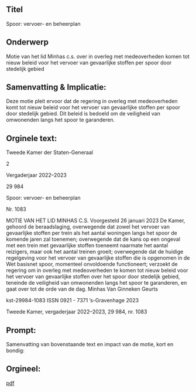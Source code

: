 ## Titel
Spoor: vervoer- en beheerplan
## Onderwerp
Motie van het lid Minhas c.s. over in overleg met medeoverheden komen tot nieuw beleid voor het vervoer van gevaarlijke stoffen per spoor door stedelijk gebied
## Samenvatting & Implicatie:

Deze motie pleit ervoor dat de regering in overleg met medeoverheden komt tot nieuw beleid voor het vervoer van gevaarlijke stoffen per spoor door stedelijk gebied. Dit beleid is bedoeld om de veiligheid van omwonenden langs het spoor te garanderen.
## Orginele text:


Tweede Kamer der Staten-Generaal

2

Vergaderjaar 2022–2023

29 984

Spoor: vervoer- en beheerplan

Nr. 1083

MOTIE VAN HET LID MINHAS C.S.
Voorgesteld 26 januari 2023
De Kamer,
gehoord de beraadslaging,
overwegende dat zowel het vervoer van gevaarlijke stoffen per trein als
het aantal woningen langs het spoor de komende jaren zal toenemen;
overwegende dat de kans op een ongeval met een trein met gevaarlijke
stoffen toeneemt naarmate het aantal reizigers, maar ook het aantal
treinen groeit;
overwegende dat de huidige regelgeving voor het vervoer van gevaarlijke
stoffen die is opgenomen in de Wet basisnet spoor, momenteel onvoldoende functioneert;
verzoekt de regering om in overleg met medeoverheden te komen tot
nieuw beleid voor het vervoer van gevaarlijke stoffen over het spoor door
stedelijk gebied, teneinde de veiligheid van omwonenden langs het spoor
te garanderen,
en gaat over tot de orde van de dag.
Minhas
Van Ginneken
Geurts

kst-29984-1083
ISSN 0921 - 7371
’s-Gravenhage 2023

Tweede Kamer, vergaderjaar 2022–2023, 29 984, nr. 1083


## Prompt:
Samenvatting van bovenstaande text en impact van de motie, kort en bondig:

## Orgineel:
[pdf](https://gegevensmagazijn.tweedekamer.nl/OData/v4/2.0/Document(0a484c9e-9c6b-4e2f-a4ec-c0c770bed68e)/resource)
